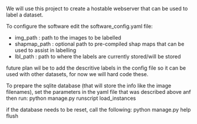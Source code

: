 We will use this project to create a hostable webserver that can be used to label a dataset.

To configure the software edit the software_config.yaml file:
* img_path : path to the images to be labelled
* shapmap_path : optional path to pre-compiled shap maps that can be used to assist in labelling
* lbl_path : path to where the labels are currently stored/will be stored

future plan wil be to add the descritive labels in the config file so it can be used with other datasets, for now we will hard code these. 

To prepare the sqlite database (that will store the info like the image filenames), set the parameters in the yaml file that was described above anf then run:
python manage.py runscript load_instances

if the database needs to be reset, call the following:
python manage.py help flush